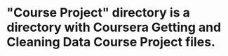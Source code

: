 # "Course Project" directory is a directory with Coursera Getting and Cleaning Data Course Project files.


